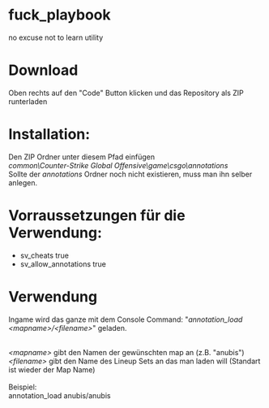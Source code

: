 # fuck_playbook
no excuse not to learn utility

<!-- TextPositionOffset = [ 
    Distance to Player (value < 0 = closer), 
    Left/Right (value > 0 = right), 
    Height (value > 0 = higher)] -->

# Download
Oben rechts auf den "Code" Button klicken und das Repository als ZIP runterladen

# Installation:
Den ZIP Ordner unter diesem Pfad einfügen<br>
    *common\Counter-Strike Global Offensive\game\csgo\annotations*<br>
Sollte der *annotations* Ordner noch nicht existieren, muss man ihn selber anlegen.<br>

# Vorraussetzungen für die Verwendung:<br>
 - sv_cheats true
 - sv_allow_annotations true


# Verwendung
Ingame wird das ganze mit dem Console Command: "*annotation_load &lt;mapname&gt;/&lt;filename&gt;*" geladen.<br><br>

*&lt;mapname&gt;* gibt den Namen der gewünschten map an (z.B. "anubis")<br>
*&lt;filename&gt;* gibt den Name des Lineup Sets an das man laden will (Standart ist wieder der Map Name)
<br>
<br>
Beispiel:<br>
annotation_load anubis/anubis
